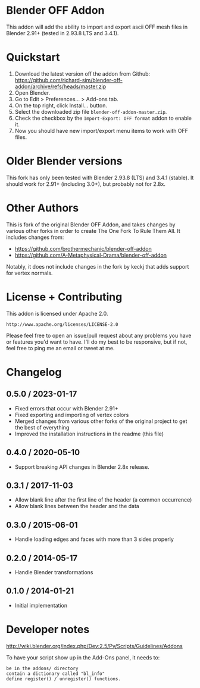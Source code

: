 # Blender OFF Addon

This addon will add the ability to import and export ascii OFF mesh files in Blender 2.91+ (tested in 2.93.8 LTS and 3.4.1).

# Quickstart

1. Download the latest version off the addon from Github: https://github.com/richard-sim/blender-off-addon/archive/refs/heads/master.zip
2. Open Blender.
3. Go to Edit > Preferences... > Add-ons tab.
4. On the top right, click Install... button.
5. Select the downloaded zip file `blender-off-addon-master.zip`.
6. Check the checkbox by the `Import-Export: OFF format` addon to enable it.
7. Now you should have new import/export menu items to work with OFF files.

# Older Blender versions

This fork has only been tested with Blender 2.93.8 (LTS) and 3.4.1 (stable). It should work for 2.91+ (including 3.0+), but probably not for 2.8x.

# Other Authors

This is fork of the original Blender OFF Addon, and takes changes by various other forks in order to create The One Fork To Rule Them All. It includes changes from:

- https://github.com/brothermechanic/blender-off-addon
- https://github.com/A-Metaphysical-Drama/blender-off-addon

Notably, it does not include changes in the fork by keckj that adds support for vertex normals.

# License + Contributing

This addon is licensed under Apache 2.0.

    http://www.apache.org/licenses/LICENSE-2.0

Please feel free to open an issue/pull request about any problems you have or
features you'd want to have. I'll do my best to be responsive, but if not,
feel free to ping me an email or tweet at me.

# Changelog

## 0.5.0 / 2023-01-17

- Fixed errors that occur with Blender 2.91+
- Fixed exporting and importing of vertex colors
- Merged changes from various other forks of the original project to get the best of everything
- Improved the installation instructions in the readme (this file)

## 0.4.0 / 2020-05-10

- Support breaking API changes in Blender 2.8x release.

## 0.3.1 / 2017-11-03

- Allow blank line after the first line of the header (a common occurrence)
- Allow blank lines between the header and the data

## 0.3.0 / 2015-06-01

- Handle loading edges and faces with more than 3 sides properly

## 0.2.0 / 2014-05-17

- Handle Blender transformations

## 0.1.0 / 2014-01-21

- Initial implementation

# Developer notes

http://wiki.blender.org/index.php/Dev:2.5/Py/Scripts/Guidelines/Addons

To have your script show up in the Add-Ons panel, it needs to:

    be in the addons/ directory
    contain a dictionary called "bl_info"
    define register() / unregister() functions.
